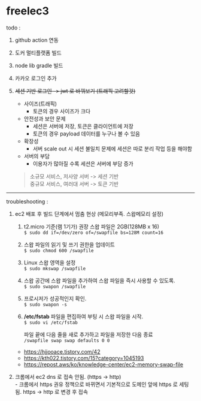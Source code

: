 # freelec3

todo : 
  1. github action 연동
  2. 도커 멀티플랫폼 빌드
  3. node lib gradle 빌드
  4. 카카오 로그인 추가
  5. ~~세션 기반 로그인 -> jwt 로 바꿔보기 (트래픽 고려할것)~~
      - 사이즈(트래픽)
        - 토큰의 경우 사이즈가 크다
      - 안전성과 보안 문제
        - 세션은 서버에 저장, 토큰은 클라이언트에 저장
        - 토큰의 경우 payload 데이터를 누구나 볼 수 있음
      - 확장성
        - 서버 scale out 시 세션 불일치 문제에 세션은 따로 분리 작업 등을 해야함
      - 서버의 부담
        - 이용자가 많아질 수록 세션은 서버에 부담 증가
     
      > 소규모 서비스, 저사양 서버 -> 세션 기반  
        중규모 서비스, 여러대 서버 -> 토큰 기반
  

---

troubleshooting :
  1. ec2 배포 후 빌드 단계에서 멈춤 현상 (메모리부족. 스왑메모리 설정)  
     1. t2.micro 기준(램 1기가) 권장 스왑 파일은 2GB(128MB x 16)  
    ```$ sudo dd if=/dev/zero of=/swapfile bs=128M count=16```  
     2. 스왑 파일의 읽기 및 쓰기 권한을 업데이트    
    ```$ sudo chmod 600 /swapfile```  
     3. Linux 스왑 영역을 설정  
    ```$ sudo mkswap /swapfile```  
     4. 스왑 공간에 스왑 파일을 추가하여 스왑 파일을 즉시 사용할 수 있도록.  
     ```$ sudo swapon /swapfile```  
     5. 프로시저가 성공적인지 확인.  
     ```$ sudo swapon -s```  
     6. **/etc/fstab** 파일을 편집하여 부팅 시 스왑 파일을 시작.  
     ```$ sudo vi /etc/fstab```  
     
        파일 끝에 다음 줄을 새로 추가하고 파일을 저장한 다음 종료  
     ```/swapfile swap swap defaults 0 0```  
     
     - https://hjjooace.tistory.com/42  
     - https://kth022.tistory.com/15?category=1045193  
     - https://repost.aws/ko/knowledge-center/ec2-memory-swap-file

  2. 크롬에서 ec2 dns 로 접속 안됨. (https -> http)  
    - 크롬에서 https 권유 정책으로 바뀌면서 기본적으로 도메인 앞에 https 로 세팅됨. https -> http 로 변경 후 접속
